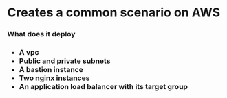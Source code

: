 <h1>Creates a common scenario on AWS</h1>
<h3>What does it deploy<h3>
<ul>
  <li>A vpc</li>
  <li>Public and private subnets</li>
  <li>A bastion instance</li>
  <li>Two nginx instances</li>
  <li>An application load balancer with its target group</li>
</ul> 
